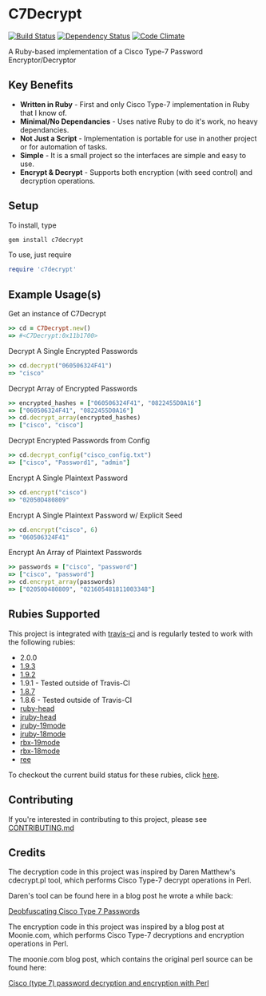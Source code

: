 # C7Decrypt

[![Build Status](https://secure.travis-ci.org/claudijd/c7decrypt.png)](http://travis-ci.org/claudijd/c7decrypt)
[![Dependency Status](https://gemnasium.com/claudijd/c7decrypt.png)](https://gemnasium.com/claudijd/c7decrypt)
[![Code Climate](https://codeclimate.com/github/claudijd/c7decrypt.png)](https://codeclimate.com/github/claudijd/c7decrypt)

A Ruby-based implementation of a Cisco Type-7 Password Encryptor/Decryptor

## Key Benefits

- **Written in Ruby** - First and only Cisco Type-7 implementation in Ruby that I know of.
- **Minimal/No Dependancies** - Uses native Ruby to do it's work, no heavy dependancies.
- **Not Just a Script** - Implementation is portable for use in another project or for automation of tasks.
- **Simple** - It is a small project so the interfaces are simple and easy to use.
- **Encrypt & Decrypt** - Supports both encryption (with seed control) and decryption operations.

## Setup

To install, type

```bash
gem install c7decrypt
```

To use, just require

```ruby
require 'c7decrypt'
```

## Example Usage(s)

Get an instance of C7Decrypt

```ruby
>> cd = C7Decrypt.new()
=> #<C7Decrypt:0x11b1700>
```

Decrypt A Single Encrypted Passwords
```ruby
>> cd.decrypt("060506324F41")
=> "cisco"
```

Decrypt Array of Encrypted Passwords
```ruby
>> encrypted_hashes = ["060506324F41", "0822455D0A16"]
=> ["060506324F41", "0822455D0A16"]
>> cd.decrypt_array(encrypted_hashes)
=> ["cisco", "cisco"]
```

Decrypt Encrypted Passwords from Config
```ruby
>> cd.decrypt_config("cisco_config.txt")
=> ["cisco", "Password1", "admin"]
```

Encrypt A Single Plaintext Password
```ruby
>> cd.encrypt("cisco")
=> "02050D480809"
```

Encrypt A Single Plaintext Password w/ Explicit Seed
```ruby
>> cd.encrypt("cisco", 6)
=> "060506324F41"
```

Encrypt An Array of Plaintext Passwords
```ruby
>> passwords = ["cisco", "password"]
=> ["cisco", "password"]
>> cd.encrypt_array(passwords)
=> ["02050D480809", "021605481811003348"]
```

## Rubies Supported

This project is integrated with [travis-ci](http://about.travis-ci.org/) and is regularly tested to work with the following rubies:

* 2.0.0
* [1.9.3](https://github.com/ruby/ruby/tree/ruby_1_9_3)
* [1.9.2](https://github.com/ruby/ruby/tree/ruby_1_9_2)
* 1.9.1 - Tested outside of Travis-CI
* [1.8.7](https://github.com/ruby/ruby/tree/ruby_1_8_7)
* 1.8.6 - Tested outside of Travis-CI
* [ruby-head](https://github.com/ruby/ruby)
* [jruby-head](http://jruby.org/)
* [jruby-19mode](http://jruby.org/)
* [jruby-18mode](http://jruby.org/)
* [rbx-19mode](http://rubini.us/)
* [rbx-18mode](http://rubini.us/)
* [ree](http://www.rubyenterpriseedition.com/)

To checkout the current build status for these rubies, click [here](https://travis-ci.org/#!/claudijd/c7decrypt).

## Contributing

If you're interested in contributing to this project, please see [CONTRIBUTING.md](https://github.com/claudijd/c7decrypt/blob/master/CONTRIBUTING.md)

## Credits

The decryption code in this project was inspired by Daren Matthew's cdecrypt.pl tool, which performs Cisco Type-7 decrypt operations in Perl.

Daren's tool can be found here in a blog post he wrote a while back:

[Deobfuscating Cisco Type 7 Passwords](http://mccltd.net/blog/?p=1034)

The encryption code in this project was inspired by a blog post at Moonie.com, which performs Cisco Type-7 decryptions and encryption operations in Perl.

The moonie.com blog post, which contains the original perl source can be found here:

[Cisco (type 7) password decryption and encryption with Perl](http://www.m00nie.com/2011/09/cisco-type-7-password-decryption-and-encryption-with-perl/)
